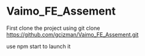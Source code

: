 # Vaimo_FE_Assement

First clone the project using git clone https://github.com/gcizman/Vaimo_FE_Assement.git

use npm start to launch it
